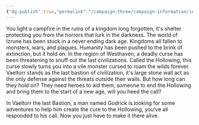 ```yaml
---
{"dg-publish":true,"permalink":"/campaign-three/campaign-information/intro/"}
---
```


You light a campfire in the ruins of a kingdom long forgotten, it's shelter protecting you from the horrors that lurk in the darkness. The world of Izrune has been stuck in a never ending dark age. Kingdoms all fallen to monsters, wars, and plagues. Humanity has been pushed to the brink of extinction, but it hold on. In the region of Westhaven, a deadly curse has been threatening to snuff out the last civilizations. Called the Hollowing, this curse slowly turns you into a vile monster cursed to roam the wilds forever. Vaeltorr stands as the last bastion of civilization, it's large stone wall act as the only defense against the threats outside their walls. But how long can they hold on? They need heroes to aid them, someone to end the Hollowing and bring them to the start of a new age, will you heed the call?

In Vaeltorr the last Bastion, a man named Godrick is looking for some adventures to help him create the cure to the Hollowing,  you've all responded to his call. Now you just have to make it there alive. 